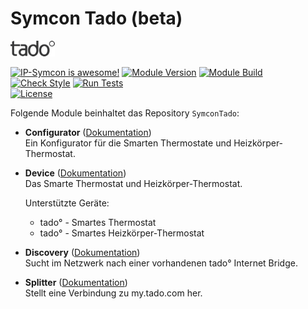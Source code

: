 # Symcon Tado (beta)  

[![Image](imgs/tado_logo.png)](https://www.tado.com/de/)  

[![IP-Symcon is awesome!](https://img.shields.io/badge/IP--Symcon-5.4-blue.svg)](https://www.symcon.de)
[![Module Version](https://img.shields.io/badge/Module_Version-1.00-blue.svg)]()
[![Module Build](https://img.shields.io/badge/Module_Build-1-blue.svg)]()  
[![Check Style](https://github.com/ubittner/SymconTado/workflows/Check%20Style/badge.svg)](https://github.com/ubittner/SymconTado/actions)
[![Run Tests](https://github.com/ubittner/SymconTado/workflows/Run%20Tests/badge.svg)](https://github.com/ubittner/SymconTado/actions)  
[![License](https://img.shields.io/badge/License-CC%20BY--NC--SA%204.0-green.svg)](https://creativecommons.org/licenses/by-nc-sa/4.0/)

Folgende Module beinhaltet das Repository `SymconTado`:

- __Configurator__ ([Dokumentation](Configurator))  
	Ein Konfigurator für die Smarten Thermostate und Heizkörper-Thermostat.

- __Device__ ([Dokumentation](Device))  
	Das Smarte Thermostat und Heizkörper-Thermostat.  
	  
	Unterstützte Geräte:  
	* tado° - Smartes Thermostat
    * tado° - Smartes Heizkörper-Thermostat

- __Discovery__ ([Dokumentation](Discovery))  
	Sucht im Netzwerk nach einer vorhandenen tado° Internet Bridge. 
		
- __Splitter__ ([Dokumentation](Splitter))  
  	Stellt eine Verbindung zu my.tado.com her.

	
